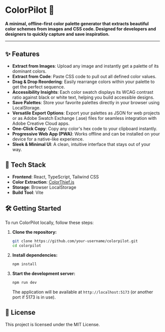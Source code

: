 # ColorPilot 🎨

**A minimal, offline-first color palette generator that extracts beautiful color schemes from images and CSS code. Designed for developers and designers to quickly capture and save inspiration.**

---

## ✨ Features

- **Extract from Images**: Upload any image and instantly get a palette of its dominant colors.
- **Extract from Code**: Paste CSS code to pull out all defined color values.
- **Drag & Drop Reordering**: Easily rearrange colors within your palette to get the perfect sequence.
- **Accessibility Insights**: Each color swatch displays its WCAG contrast ratio against black or white text, helping you build accessible designs.
- **Save Palettes**: Store your favorite palettes directly in your browser using LocalStorage.
- **Versatile Export Options**: Export your palettes as JSON for web projects or as Adobe Swatch Exchange (.ase) files for seamless integration with Adobe Creative Cloud apps.
- **One-Click Copy**: Copy any color's hex code to your clipboard instantly.
- **Progressive Web App (PWA)**: Works offline and can be installed on your device for a native-like experience.
- **Sleek & Minimal UI**: A clean, intuitive interface that stays out of your way.

## 🚀 Tech Stack

- **Frontend**: React, TypeScript, Tailwind CSS
- **Color Extraction**: [ColorThief.js](https://github.com/lokesh/color-thief)
- **Storage**: Browser LocalStorage
- **Build Tool**: Vite

## 🛠️ Getting Started

To run ColorPilot locally, follow these steps:

1.  **Clone the repository:**
    ```bash
    git clone https://github.com/your-username/colorpilot.git
    cd colorpilot
    ```

2.  **Install dependencies:**
    ```bash
    npm install
    ```

3.  **Start the development server:**
    ```bash
    npm run dev
    ```
    The application will be available at `http://localhost:5173` (or another port if 5173 is in use).

## 📄 License

This project is licensed under the MIT License.
